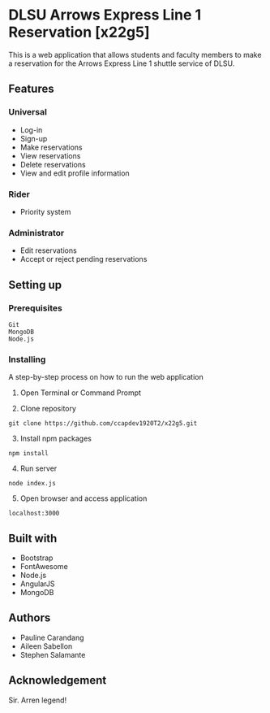 # DLSU Arrows Express Line 1 Reservation [x22g5]
This is a web application that allows students and faculty members to make a reservation for the Arrows Express Line 1 shuttle service of DLSU.

## Features
### Universal
* Log-in
* Sign-up
* Make reservations
* View reservations
* Delete reservations
* View and edit profile information
### Rider
* Priority system
### Administrator
* Edit reservations
* Accept or reject pending reservations

## Setting up

### Prerequisites
``````
Git
MongoDB
Node.js
``````

### Installing
A step-by-step process on how to run the web application

1. Open Terminal or Command Prompt

2. Clone repository
``````
git clone https://github.com/ccapdev1920T2/x22g5.git
``````

3. Install npm packages
``````
npm install
``````

4. Run server
``````
node index.js
``````

5. Open browser and access application
``````
localhost:3000
``````

## Built with
* Bootstrap
* FontAwesome
* Node.js
* AngularJS
* MongoDB

## Authors

* Pauline Carandang
* Aileen Sabellon
* Stephen Salamante

## Acknowledgement

Sir. Arren legend!
